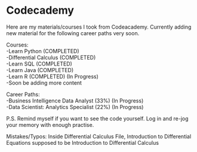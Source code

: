 # Codecademy
Here are my materials/courses I took from Codeacademy.
Currently adding new material for the following career paths very soon. <br />

Courses:<br />
-Learn Python (COMPLETED) <br />
-Differential Calculus (COMPLETED) <br />
-Learn SQL (COMPLETED) <br />
-Learn Java (COMPLETED) <br />
-Learn R (COMPLETED) (In Progress) <br />
-Soon be adding more content <br />

Career Paths:<br />
-Business Intelligence Data Analyst (33%) (In Progress)  <br />
-Data Scientist: Analytics Specialist (22%) (In Progress)  <br />

P.S. Remind myself if you want to see the code yourself. 
Log in and re-jog your memory with enough practise.

Mistakes/Typos: Inside Differential Calculus File, Introduction to Differential Equations supposed to be Introduction to Differential Calculus
